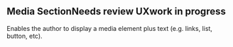  <h2>Media Section<span class="status review">Needs review UX</span><span class="status in-progress">work in progress</span></h2>

Enables the author to display a media element plus text (e.g. links, list, button, etc).
